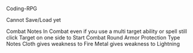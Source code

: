 Coding-RPG

Cannot Save/Load yet

Combat Notes
In Combat even if you use a multi target ability or spell still click Target on one side to Start Combat Round
Armor Protection Type Notes
Cloth gives weakness to Fire
Metal gives weakness to Lightning
